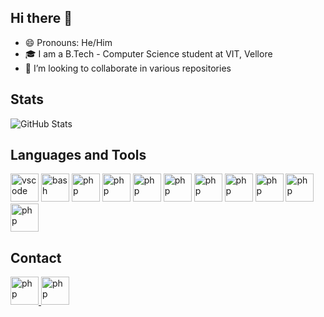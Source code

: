 ## Hi there 👋

- 😄 Pronouns: He/Him
- 🎓 I am a B.Tech - Computer Science student at VIT, Vellore
- 👯 I’m looking to collaborate in various repositories 


## Stats
![GitHub Stats](https://github-readme-stats.vercel.app/api?username=Garv-M&theme=radical)



## Languages and Tools
<p align="left">
<img src="https://cdn.jsdelivr.net/gh/devicons/devicon/icons/vscode/vscode-original.svg" alt="vscode" width="45" height="45"/>
<img src="https://cdn.jsdelivr.net/gh/devicons/devicon/icons/cplusplus/cplusplus-original.svg" alt="bash" width="45" height="45"/>
<img src="https://cdn.jsdelivr.net/gh/devicons/devicon/icons/java/java-original.svg" alt="php" width="45" height="45"/>
<img src="https://cdn.jsdelivr.net/gh/devicons/devicon@latest/icons/kotlin/kotlin-original.svg" alt="php" width="45" height="45"/>
<img src="https://cdn.jsdelivr.net/gh/devicons/devicon@latest/icons/rust/rust-line.svg" alt="php" width="45" height="45"/>
<img src="https://cdn.jsdelivr.net/gh/devicons/devicon/icons/android/android-original.svg" alt="php" width="45" height="45"/>
<img src="https://cdn.jsdelivr.net/gh/devicons/devicon/icons/solidity/solidity-original.svg" alt="php" width="45" height="45"/>
<img src="https://cdn.jsdelivr.net/gh/devicons/devicon/icons/html5/html5-original.svg" alt="php" width="45" height="45"/>
<img src="https://cdn.jsdelivr.net/gh/devicons/devicon/icons/css3/css3-original.svg" alt="php" width="45" height="45"/>
<img src="https://cdn.jsdelivr.net/gh/devicons/devicon/icons/figma/figma-original.svg" alt="php" width="45" height="45"/>
<img src="https://cdn.jsdelivr.net/gh/devicons/devicon/icons/premierepro/premierepro-original.svg" alt="php" width="45" height="45"/>
</p>

## Contact
<a href="https://www.linkedin.com/in/garv-mittra0202/"> 
  <img src="https://cdn.jsdelivr.net/gh/devicons/devicon/icons/linkedin/linkedin-original.svg" alt="php" width="45" height="45"/>
</a>
<a href="https://twitter.com/garv_mittra"> 
  <img src="https://cdn.jsdelivr.net/gh/devicons/devicon/icons/twitter/twitter-original.svg" alt="php" width="45" height="45"/>
</a>

<!--
**Garv-M/Garv-M** is a ✨ _special_ ✨ repository because its `README.md` (this file) appears on your GitHub profile.

Here are some ideas to get you started:

- 🔭 I’m currently working on ...
- 🌱 I’m currently learning ...
- 👯 I’m looking to collaborate on ...
- 🤔 I’m looking for help with ...
- 💬 Ask me about ...
- 📫 How to reach me: ...
- 😄 Pronouns: ...
- ⚡ Fun fact: ...



### B.Tech (Computer Science) at VIT, Vellore '24

- 🌱 I’m currently learning Backend Web Dev
- 👯 I’m looking to collaborate on Web Dev (Frontend)
- 🤔 I’m looking for help with Backend Web Dev

### Stats
![GitHub Stats](https://github-readme-stats.vercel.app/api?username=Garv-M&theme=radical)
https://simpleicons.org/

### Profile Views
![Profile View Counter](https://komarev.com/ghpvc/?username=Garv-M)

### Contributors
![GitHub Contributors Image](https://contrib.rocks/image?repo=Garv-M/Yuvamarathi)

-->

